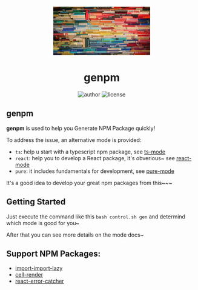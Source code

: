 <p align="center">
  <img src="./assets/home.jpg" height="128">
  <h1 align="center">genpm</h1>
</p>

<p align="center">
  <img src="https://img.shields.io/static/v1?label=By&message=Y-lonelY&color=%23ef613e" alt="author">
  <img src="https://img.shields.io/github/license/Y-lonelY/genpm?color=%231890ff" alt="license">
</p>


## genpm

<strong>genpm</strong> is used to help you Generate NPM Package quickly!

To address the issue, an alternative mode is provided:

- `ts`: help u start with a typescript npm package, see [ts-mode](https://github.com/Y-lonelY/genpm/tree/ts)
- `react`: help you to develop a React package, it's obverious~ see [react-mode](https://github.com/Y-lonelY/genpm/tree/react)
- `pure`: it includes fundamentals for development, see [pure-mode](https://github.com/Y-lonelY/genpm/tree/pure)

It's a good idea to develop your great npm packages from this~~~



## Getting Started

Just execute the command like this `bash control.sh gen` and determind which mode is good for you~

After that you can see more details on the mode docs~



## Support NPM Packages:

- [import-import-lazy](https://www.npmjs.com/package/react-import-lazy)
- [cell-render](https://www.npmjs.com/package/cell-render)
- [react-error-catcher](https://www.npmjs.com/package/react-error-catcher)




